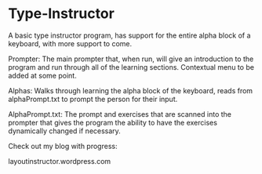 # Type-Instructor
A basic type instructor program, has support for the entire alpha block of a keyboard, with more support to come.

Prompter: The main prompter that, when run, will give an introduction to the program and run through all of the learning sections. Contextual menu to be added at some point.

Alphas: Walks through learning the alpha block of the keyboard, reads from alphaPrompt.txt to prompt the person for their input.

AlphaPrompt.txt: The prompt and exercises that are scanned into the prompter that gives the program the ability to have the exercises dynamically changed if necessary.

Check out my blog with progress:

layoutinstructor.wordpress.com
